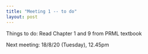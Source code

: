 ```yaml
---
title: "Meeting 1 -- to do"
layout: post
---
```


Things to do: Read Chapter 1 and 9 from PRML textbook

Next meeting: 18/8/20 (Tuesday), 12.45pm
